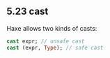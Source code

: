 ## 5.23 cast

Haxe allows two kinds of casts:

```haxe
cast expr; // unsafe cast
cast (expr, Type); // safe cast
```

